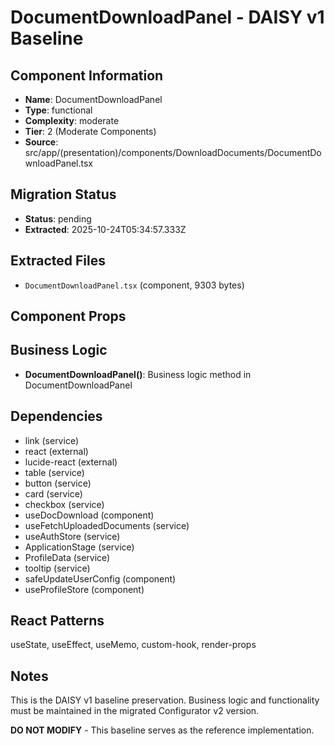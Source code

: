 # DocumentDownloadPanel - DAISY v1 Baseline

## Component Information

- **Name**: DocumentDownloadPanel
- **Type**: functional
- **Complexity**: moderate
- **Tier**: 2 (Moderate Components)
- **Source**: src/app/(presentation)/components/DownloadDocuments/DocumentDownloadPanel.tsx

## Migration Status

- **Status**: pending
- **Extracted**: 2025-10-24T05:34:57.333Z

## Extracted Files

- `DocumentDownloadPanel.tsx` (component, 9303 bytes)

## Component Props



## Business Logic

- **DocumentDownloadPanel()**: Business logic method in DocumentDownloadPanel

## Dependencies

- link (service)
- react (external)
- lucide-react (external)
- table (service)
- button (service)
- card (service)
- checkbox (service)
- useDocDownload (component)
- useFetchUploadedDocuments (service)
- useAuthStore (service)
- ApplicationStage (service)
- ProfileData (service)
- tooltip (service)
- safeUpdateUserConfig (component)
- useProfileStore (component)

## React Patterns

useState, useEffect, useMemo, custom-hook, render-props

## Notes

This is the DAISY v1 baseline preservation. Business logic and functionality
must be maintained in the migrated Configurator v2 version.

**DO NOT MODIFY** - This baseline serves as the reference implementation.
